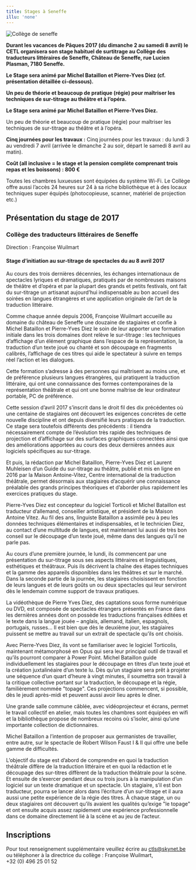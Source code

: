 ```yaml
---
title: Stages à Seneffe
illu: 'none'
---
```


![Collège de seneffe](illus/college-seneffe-big.jpg)

**Durant les vacances de Pâques 2017 (du dimanche 2 au samedi 8 avril) le CETL organisera son stage habituel de surtitrage au Collège des traducteurs littéraires de Seneffe, Château de Seneffe, rue Lucien Plasman, 7180 Seneffe.**

**Le Stage sera animé par Michel Bataillon et Pierre-Yves Diez (cf. présentation détaillée ci-dessous).**

**Un peu de théorie et beaucoup de pratique (régie) pour maîtriser les techniques de sur-titrage au théâtre et à l’opéra.**

**Le Stage sera animé par Michel Bataillon et Pierre-Yves Diez.**

Un peu de théorie et beaucoup de pratique (régie) pour maîtriser les techniques de sur-titrage au théâtre et à l’opéra.

**Cinq journées pour les travaux :** Cinq journées pour les travaux : du lundi 3 au vendredi 7 avril (arrivée le dimanche 2 au soir, départ le samedi 8 avril au matin).

**Coût (all inclusive = le stage et la pension complète comprenant trois repas et les boissons) : 800 €**

Toutes les chambres luxueuses sont équipées du système Wi-Fi. Le Collège offre aussi l’accès 24 heures sur 24 à sa riche bibliothèque et à des locaux techniques super équipés (photocopieuse, scanner, matériel de projection etc.)

## Présentation du stage de 2017

### Collège des traducteurs littéraires de Seneffe
Direction : Françoise Wuilmart


#### Stage d’initiation au sur-titrage de spectacles du au 8 avril 2017

Au cours des trois dernières décennies, les échanges internationaux de spectacles lyriques et dramatiques, pratiqués par de nombreuses maisons de théâtre et d’opéra et par la plupart des grands et petits festivals, ont fait du sur-titrage un artisanat aujourd’hui indispensable au bon accueil des soirées en langues étrangères et une application originale de l’art de la traduction littéraire.

Comme chaque année depuis 2006, Françoise Wuilmart accueille au domaine du château de Seneffe une douzaine de stagiaires et confie à Michel Bataillon et Pierre-Yves Diez le soin de leur apporter une formation initiale dans les trois domaines dont relève le sur-titrage : les techniques d’affichage d’un élément graphique dans l’espace de la représentation, la traduction d’un texte joué ou chanté et son découpage en fragments calibrés, l’affichage de ces titres qui aide le spectateur à suivre en temps réel l’action et les dialogues.

Cette formation s’adresse à des personnes qui maîtrisent au moins une, et de préférence plusieurs langues étrangères, qui pratiquent la traduction littéraire, qui ont une connaissance des formes contemporaines de la représentation théâtrale et qui ont une bonne maîtrise de leur ordinateur portable, PC de préférence.

Cette session d’avril 2017 s’inscrit dans le droit fil des dix précédentes où une centaine de stagiaires ont découvert les exigences concrètes de cette nouvelle discipline et ont depuis diversifié leurs pratiques de la traduction. Ce stage sera toutefois différents des précédents : il tiendra nécessairement compte de l’évolution très rapide des techniques de projection et d’affichage sur des surfaces graphiques connectées ainsi que des améliorations apportées au cours des deux dernières années aux logiciels spécifiques au sur-titrage.

Et puis, la rédaction par Michel Bataillon, Pierre-Yves Diez et Laurent Muhleisen d’un Guide du sur-titrage au théâtre, publié et mis en ligne en 2016 par la Maison Antoine-Vitez, Centre international de la traduction théâtrale, permet désormais aux stagiaires d’acquérir une connaissance préalable des grands principes théoriques et d’aborder plus rapidement les exercices pratiques du stage.

Pierre-Yves Diez est concepteur du logiciel Torticoli et Michel Bataillon est traducteur d’allemand, conseiller artistique, et président de la Maison Antoine Vitez. Au fil des ans, linguiste Bataillon a assimilé peu à peu les données techniques élémentaires et indispensables, et le technicien Diez, au contact d’une multitude de langues, est maintenant lui aussi de très bon conseil sur le découpage d’un texte joué, même dans des langues qu’il ne parle pas.

Au cours d’une première journée, le lundi, ils commencent par une présentation du sur-titrage sous ses aspects littéraires et linguistiques, esthétiques et théâtraux. Puis ils décrivent la chaîne des étapes techniques et la gamme des appareils disponibles dans les théâtres et sur le marché. Dans la seconde partie de la journée, les stagiaires choisissent en fonction de leurs langues et de leurs goûts un ou deux spectacles qui leur serviront dès le lendemain comme support de travaux pratiques.

La vidéothèque de Pierre Yves Diez, des captations sous forme numérique ou DVD, est composée de spectacles étrangers présentés en France dans les dernières années dont on possède les traductions françaises éditées et le texte dans la langue jouée – anglais, allemand, italien, espagnols, portugais, russes… Il est bien que dès le deuxième jour, les stagiaires puissent se mettre au travail sur un extrait de spectacle qu’ils ont choisis.

Avec Pierre-Yves Diez, ils vont se familiariser avec le logiciel Torticolis, maintenant métamorphosé en Opus qui sera leur principal outil de travail et qu’ils pourront comparer à Power Point. Michel Bataillon guide individuellement les stagiaires pour le découpage en titres d’un texte joué et la création juxtalinéaire d’un texte lu. Dès qu’un stagiaire sera prêt à projeter une séquence d’un quart d’heure à vingt minutes, il soumettra son travail à la critique collective portant sur la traduction, le découpage et la régie, familièrement nommée "topage". Ces projections commencent, si possible, dès le jeudi après-midi et peuvent aussi avoir lieu après le dîner.

Une grande salle commune câblée, avec vidéoprojecteur et écrans, permet le travail collectif en atelier, mais toutes les chambres sont équipées en wifi et la bibliothèque propose de nombreux recoins où s’isoler, ainsi qu’une importante collection de dictionnaires.

Michel Bataillon a l’intention de proposer aux germanistes de travailler, entre autre, sur le spectacle de Robert Wilson Faust I & II qui offre une belle gamme de difficultés.

L’objectif du stage est d’abord de comprendre en quoi la traduction théâtrale diffère de la traduction littéraire et en quoi la rédaction et le découpage des sur-titres diffèrent de la traduction théâtrale pour la scène. Et ensuite de s’exercer pendant deux ou trois jours à la manipulation d’un logiciel sur un texte dramatique et un spectacle. Un stagiaire, s’il est bon traducteur, pourra se lancer alors dans l’écriture d’un sur-titrage et il aura aussi une petite expérience de la régie des titres. À chaque stage, un ou deux stagiaires ont découvert qu’ils avaient les qualités qu’exige "le topage" et ont ensuite acquis assez rapidement une expérience professionnelle dans ce domaine directement lié à la scène et au jeu de l’acteur.

## Inscriptions

Pour tout renseignement supplémentaire veuillez écrire au ctls@skynet.be ou téléphoner à la directrice du collège : Françoise Wuilmart, +32 (0) 496 25 01 52
